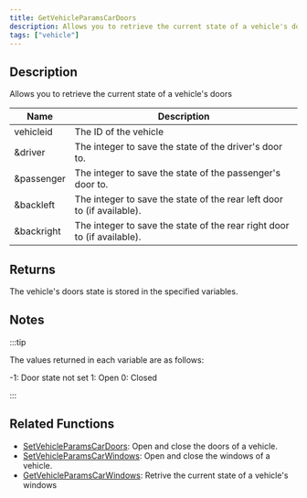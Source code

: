 ```yaml
---
title: GetVehicleParamsCarDoors
description: Allows you to retrieve the current state of a vehicle's doors.
tags: ["vehicle"]
---
```


<VersionWarn version='SA-MP 0.3.7' />

## Description

Allows you to retrieve the current state of a vehicle's doors

| Name       | Description                                                             |
| ---------- | ----------------------------------------------------------------------- |
| vehicleid  | The ID of the vehicle                                                   |
| &driver    | The integer to save the state of the driver's door to.                  |
| &passenger | The integer to save the state of the passenger's door to.               |
| &backleft  | The integer to save the state of the rear left door to (if available).  |
| &backright | The integer to save the state of the rear right door to (if available). |

## Returns

The vehicle's doors state is stored in the specified variables.

## Notes

:::tip

The values returned in each variable are as follows:

-1: Door state not set 1: Open 0: Closed

:::

## Related Functions

- [SetVehicleParamsCarDoors](SetVehicleParamsCarDoors): Open and close the doors of a vehicle.
- [SetVehicleParamsCarWindows](SetVehicleParamsCarWindows): Open and close the windows of a vehicle.
- [GetVehicleParamsCarWindows](GetVehicleParamsCarWindows): Retrive the current state of a vehicle's windows
